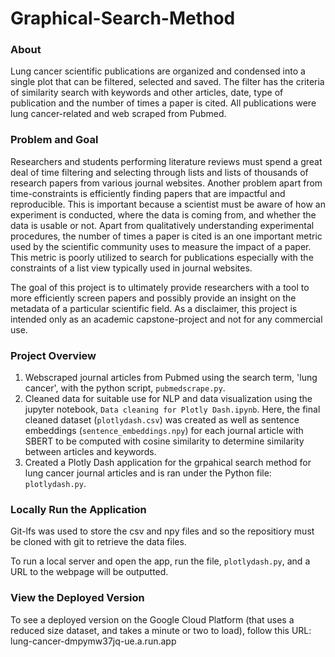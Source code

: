 # Graphical-Search-Method

### About

Lung cancer scientific publications are organized and condensed into a single plot that can be filtered, selected and saved. The filter has the criteria of similarity search with keywords and other articles, date, type of publication and the number of times a paper is cited. All publications were lung cancer-related and web scraped from Pubmed.

### Problem and Goal

Researchers and students performing literature reviews must spend a great deal of time filtering and selecting through lists and lists of thousands of research papers from various journal websites. Another problem apart from time-constraints is efficiently finding papers that are impactful and reproducible. This is important because a scientist must be aware of how an experiment is conducted, where the data is coming from, and whether the data is usable or not. Apart from qualitatively understanding experimental procedures, the number of times a paper is cited is an one important metric used by the scientific community uses to measure the impact of a paper. This metric is poorly utilized to search for publications especially with the constraints of a list view typically used in journal websites.

The goal of this project is to ultimately provide researchers with a tool to more efficiently screen papers and possibly provide an insight on the metadata of a particular scientific field. As a disclaimer, this project is intended only as an academic capstone-project and not for any commercial use.

### Project Overview

1. Webscraped journal articles from Pubmed using the search term, 'lung cancer', with the python script, `pubmedscrape.py`. 
2. Cleaned data for suitable use for NLP and data visualization using the jupyter notebook, `Data cleaning for Plotly Dash.ipynb`. Here, the final cleaned dataset (`plotlydash.csv`) was created as well as sentence embeddings (`sentence_embeddings.npy`) for each journal article with SBERT to be computed with cosine similarity to determine similarity between articles and keywords. 
3. Created a Plotly Dash application for the grpahical search method for lung cancer journal articles and is ran under the Python file: `plotlydash.py`.

### Locally Run the Application

Git-lfs was used to store the csv and npy files and so the repositiory must be cloned with git to retrieve the data files.

To run a local server and open the app, run the file, `plotlydash.py`, and a URL to the webpage will be outputted.


### View the Deployed Version

To see a deployed version on the Google Cloud Platform (that uses a reduced size dataset, and takes a minute or two to load), follow this URL: lung-cancer-dmpymw37jq-ue.a.run.app
